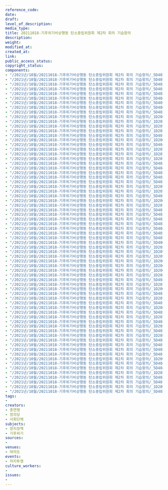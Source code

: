 ```yaml
---
reference_code: 
date: 
draft: 
level_of_description: 
media_type: 
title: 20211018-기후위기비상행동 탄소중립위원회 제2차 회의 기습항의
description: 
weight: 
modified_at: 
created_at: 
link: 
public_access_status: 
copyright_status: 
components:
- "/2021년/10월/20211018-기후위기비상행동 탄소중립위원회 제2차 회의 기습항의/_5D40585.jpg"
- "/2021년/10월/20211018-기후위기비상행동 탄소중립위원회 제2차 회의 기습항의/_5D40536.jpg"
- "/2021년/10월/20211018-기후위기비상행동 탄소중립위원회 제2차 회의 기습항의/_5D40287.jpg"
- "/2021년/10월/20211018-기후위기비상행동 탄소중립위원회 제2차 회의 기습항의/_5D40117.jpg"
- "/2021년/10월/20211018-기후위기비상행동 탄소중립위원회 제2차 회의 기습항의/_5D40398.jpg"
- "/2021년/10월/20211018-기후위기비상행동 탄소중립위원회 제2차 회의 기습항의/_5D40435.jpg"
- "/2021년/10월/20211018-기후위기비상행동 탄소중립위원회 제2차 회의 기습항의/_5D40523.jpg"
- "/2021년/10월/20211018-기후위기비상행동 탄소중립위원회 제2차 회의 기습항의/_5D40658.jpg"
- "/2021년/10월/20211018-기후위기비상행동 탄소중립위원회 제2차 회의 기습항의/_5D40320.jpg"
- "/2021년/10월/20211018-기후위기비상행동 탄소중립위원회 제2차 회의 기습항의/_1D20669.jpg"
- "/2021년/10월/20211018-기후위기비상행동 탄소중립위원회 제2차 회의 기습항의/_1D20539.jpg"
- "/2021년/10월/20211018-기후위기비상행동 탄소중립위원회 제2차 회의 기습항의/_1D20713.jpg"
- "/2021년/10월/20211018-기후위기비상행동 탄소중립위원회 제2차 회의 기습항의/_1D20583.jpg"
- "/2021년/10월/20211018-기후위기비상행동 탄소중립위원회 제2차 회의 기습항의/_5D40125.jpg"
- "/2021년/10월/20211018-기후위기비상행동 탄소중립위원회 제2차 회의 기습항의/_1D20662.jpg"
- "/2021년/10월/20211018-기후위기비상행동 탄소중립위원회 제2차 회의 기습항의/_5D40456.jpg"
- "/2021년/10월/20211018-기후위기비상행동 탄소중립위원회 제2차 회의 기습항의/_1D20706.jpg"
- "/2021년/10월/20211018-기후위기비상행동 탄소중립위원회 제2차 회의 기습항의/_1D20700.jpg"
- "/2021년/10월/20211018-기후위기비상행동 탄소중립위원회 제2차 회의 기습항의/_1D20762.jpg"
- "/2021년/10월/20211018-기후위기비상행동 탄소중립위원회 제2차 회의 기습항의/_5D40314.jpg"
- "/2021년/10월/20211018-기후위기비상행동 탄소중립위원회 제2차 회의 기습항의/_5D40408.jpg"
- "/2021년/10월/20211018-기후위기비상행동 탄소중립위원회 제2차 회의 기습항의/_5D40203.jpg"
- "/2021년/10월/20211018-기후위기비상행동 탄소중립위원회 제2차 회의 기습항의/_5D40360.jpg"
- "/2021년/10월/20211018-기후위기비상행동 탄소중립위원회 제2차 회의 기습항의/_5D40389.jpg"
- "/2021년/10월/20211018-기후위기비상행동 탄소중립위원회 제2차 회의 기습항의/_1D20941.jpg"
- "/2021년/10월/20211018-기후위기비상행동 탄소중립위원회 제2차 회의 기습항의/_1D20729.jpg"
- "/2021년/10월/20211018-기후위기비상행동 탄소중립위원회 제2차 회의 기습항의/_5D40542.jpg"
- "/2021년/10월/20211018-기후위기비상행동 탄소중립위원회 제2차 회의 기습항의/_1D20687.jpg"
- "/2021년/10월/20211018-기후위기비상행동 탄소중립위원회 제2차 회의 기습항의/_1D20704.jpg"
- "/2021년/10월/20211018-기후위기비상행동 탄소중립위원회 제2차 회의 기습항의/_5D40159.jpg"
- "/2021년/10월/20211018-기후위기비상행동 탄소중립위원회 제2차 회의 기습항의/_5D40265.jpg"
- "/2021년/10월/20211018-기후위기비상행동 탄소중립위원회 제2차 회의 기습항의/_5D40236.jpg"
- "/2021년/10월/20211018-기후위기비상행동 탄소중립위원회 제2차 회의 기습항의/_5D40249.jpg"
- "/2021년/10월/20211018-기후위기비상행동 탄소중립위원회 제2차 회의 기습항의/_5D40433.jpg"
- "/2021년/10월/20211018-기후위기비상행동 탄소중립위원회 제2차 회의 기습항의/_5D40194.jpg"
- "/2021년/10월/20211018-기후위기비상행동 탄소중립위원회 제2차 회의 기습항의/_5D40503.jpg"
- "/2021년/10월/20211018-기후위기비상행동 탄소중립위원회 제2차 회의 기습항의/_5D40621.jpg"
- "/2021년/10월/20211018-기후위기비상행동 탄소중립위원회 제2차 회의 기습항의/_1D20513.jpg"
- "/2021년/10월/20211018-기후위기비상행동 탄소중립위원회 제2차 회의 기습항의/_1D20900.jpg"
- "/2021년/10월/20211018-기후위기비상행동 탄소중립위원회 제2차 회의 기습항의/_1D20942.jpg"
- "/2021년/10월/20211018-기후위기비상행동 탄소중립위원회 제2차 회의 기습항의/_1D20673.jpg"
- "/2021년/10월/20211018-기후위기비상행동 탄소중립위원회 제2차 회의 기습항의/_1D20600.jpg"
- "/2021년/10월/20211018-기후위기비상행동 탄소중립위원회 제2차 회의 기습항의/_1D20644.jpg"
- "/2021년/10월/20211018-기후위기비상행동 탄소중립위원회 제2차 회의 기습항의/_1D20831.jpg"
- "/2021년/10월/20211018-기후위기비상행동 탄소중립위원회 제2차 회의 기습항의/_5D40450.jpg"
- "/2021년/10월/20211018-기후위기비상행동 탄소중립위원회 제2차 회의 기습항의/_1D20702.jpg"
- "/2021년/10월/20211018-기후위기비상행동 탄소중립위원회 제2차 회의 기습항의/_1D20624.jpg"
- "/2021년/10월/20211018-기후위기비상행동 탄소중립위원회 제2차 회의 기습항의/_5D40364.jpg"
- "/2021년/10월/20211018-기후위기비상행동 탄소중립위원회 제2차 회의 기습항의/_1D20731.jpg"
- "/2021년/10월/20211018-기후위기비상행동 탄소중립위원회 제2차 회의 기습항의/_5D40137.jpg"
- "/2021년/10월/20211018-기후위기비상행동 탄소중립위원회 제2차 회의 기습항의/_1D20645.jpg"
- "/2021년/10월/20211018-기후위기비상행동 탄소중립위원회 제2차 회의 기습항의/_5D40560.jpg"
- "/2021년/10월/20211018-기후위기비상행동 탄소중립위원회 제2차 회의 기습항의/_1D20774.jpg"
- "/2021년/10월/20211018-기후위기비상행동 탄소중립위원회 제2차 회의 기습항의/_5D40356.jpg"
- "/2021년/10월/20211018-기후위기비상행동 탄소중립위원회 제2차 회의 기습항의/_1D20571.jpg"
- "/2021년/10월/20211018-기후위기비상행동 탄소중립위원회 제2차 회의 기습항의/_5D40291.jpg"
- "/2021년/10월/20211018-기후위기비상행동 탄소중립위원회 제2차 회의 기습항의/_1D20878.jpg"
- "/2021년/10월/20211018-기후위기비상행동 탄소중립위원회 제2차 회의 기습항의/_5D40274.jpg"
- "/2021년/10월/20211018-기후위기비상행동 탄소중립위원회 제2차 회의 기습항의/_5D40168.jpg"
- "/2021년/10월/20211018-기후위기비상행동 탄소중립위원회 제2차 회의 기습항의/_5D40564.jpg"
- "/2021년/10월/20211018-기후위기비상행동 탄소중립위원회 제2차 회의 기습항의/_5D40150.jpg"
- "/2021년/10월/20211018-기후위기비상행동 탄소중립위원회 제2차 회의 기습항의/_1D20920.jpg"
- "/2021년/10월/20211018-기후위기비상행동 탄소중립위원회 제2차 회의 기습항의/_5D40428.jpg"
- "/2021년/10월/20211018-기후위기비상행동 탄소중립위원회 제2차 회의 기습항의/_5D40439.jpg"
- "/2021년/10월/20211018-기후위기비상행동 탄소중립위원회 제2차 회의 기습항의/_1D20589.jpg"
- "/2021년/10월/20211018-기후위기비상행동 탄소중립위원회 제2차 회의 기습항의/_5D40381.jpg"
- "/2021년/10월/20211018-기후위기비상행동 탄소중립위원회 제2차 회의 기습항의/_5D40143.jpg"
- "/2021년/10월/20211018-기후위기비상행동 탄소중립위원회 제2차 회의 기습항의/_1D20934.jpg"
- "/2021년/10월/20211018-기후위기비상행동 탄소중립위원회 제2차 회의 기습항의/_5D40567.jpg"
tags:
- 
creators:
- 총연맹
- 정의당
- 사회단체
subjects:
- 정치정책
- 기후위기
sources:
- 
venues:
- 여의도
events:
- 저지투쟁
culture_workers:
- 
issues:
- 
---
```

